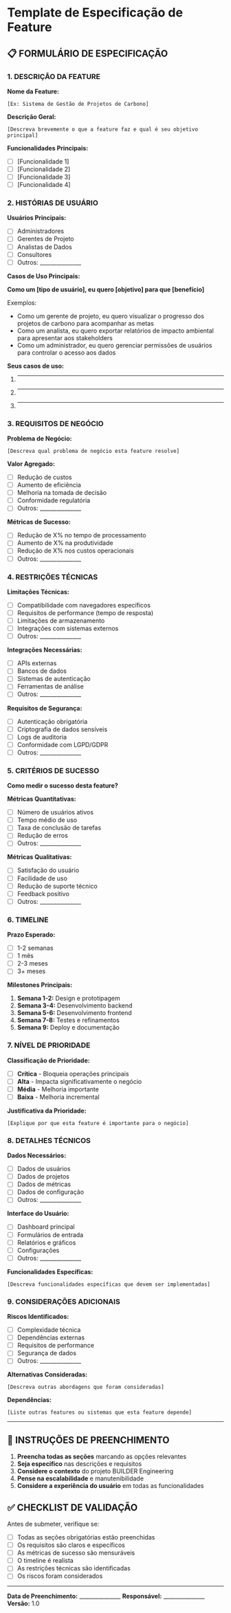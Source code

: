 # Template de Especificação de Feature

## 📋 FORMULÁRIO DE ESPECIFICAÇÃO

### 1. DESCRIÇÃO DA FEATURE

**Nome da Feature:**
```
[Ex: Sistema de Gestão de Projetos de Carbono]
```

**Descrição Geral:**
```
[Descreva brevemente o que a feature faz e qual é seu objetivo principal]
```

**Funcionalidades Principais:**
- [ ] [Funcionalidade 1]
- [ ] [Funcionalidade 2]
- [ ] [Funcionalidade 3]
- [ ] [Funcionalidade 4]

### 2. HISTÓRIAS DE USUÁRIO

**Usuários Principais:**
- [ ] Administradores
- [ ] Gerentes de Projeto
- [ ] Analistas de Dados
- [ ] Consultores
- [ ] Outros: _______________

**Casos de Uso Principais:**

**Como um [tipo de usuário], eu quero [objetivo] para que [benefício]**

Exemplos:
- Como um gerente de projeto, eu quero visualizar o progresso dos projetos de carbono para acompanhar as metas
- Como um analista, eu quero exportar relatórios de impacto ambiental para apresentar aos stakeholders
- Como um administrador, eu quero gerenciar permissões de usuários para controlar o acesso aos dados

**Seus casos de uso:**
1. _________________________________________________
2. _________________________________________________
3. _________________________________________________

### 3. REQUISITOS DE NEGÓCIO

**Problema de Negócio:**
```
[Descreva qual problema de negócio esta feature resolve]
```

**Valor Agregado:**
- [ ] Redução de custos
- [ ] Aumento de eficiência
- [ ] Melhoria na tomada de decisão
- [ ] Conformidade regulatória
- [ ] Outros: _______________

**Métricas de Sucesso:**
- [ ] Redução de X% no tempo de processamento
- [ ] Aumento de X% na produtividade
- [ ] Redução de X% nos custos operacionais
- [ ] Outros: _______________

### 4. RESTRIÇÕES TÉCNICAS

**Limitações Técnicas:**
- [ ] Compatibilidade com navegadores específicos
- [ ] Requisitos de performance (tempo de resposta)
- [ ] Limitações de armazenamento
- [ ] Integrações com sistemas externos
- [ ] Outros: _______________

**Integrações Necessárias:**
- [ ] APIs externas
- [ ] Bancos de dados
- [ ] Sistemas de autenticação
- [ ] Ferramentas de análise
- [ ] Outros: _______________

**Requisitos de Segurança:**
- [ ] Autenticação obrigatória
- [ ] Criptografia de dados sensíveis
- [ ] Logs de auditoria
- [ ] Conformidade com LGPD/GDPR
- [ ] Outros: _______________

### 5. CRITÉRIOS DE SUCESSO

**Como medir o sucesso desta feature?**

**Métricas Quantitativas:**
- [ ] Número de usuários ativos
- [ ] Tempo médio de uso
- [ ] Taxa de conclusão de tarefas
- [ ] Redução de erros
- [ ] Outros: _______________

**Métricas Qualitativas:**
- [ ] Satisfação do usuário
- [ ] Facilidade de uso
- [ ] Redução de suporte técnico
- [ ] Feedback positivo
- [ ] Outros: _______________

### 6. TIMELINE

**Prazo Esperado:**
- [ ] 1-2 semanas
- [ ] 1 mês
- [ ] 2-3 meses
- [ ] 3+ meses

**Milestones Principais:**
1. **Semana 1-2:** Design e prototipagem
2. **Semana 3-4:** Desenvolvimento backend
3. **Semana 5-6:** Desenvolvimento frontend
4. **Semana 7-8:** Testes e refinamentos
5. **Semana 9:** Deploy e documentação

### 7. NÍVEL DE PRIORIDADE

**Classificação de Prioridade:**
- [ ] **Crítica** - Bloqueia operações principais
- [ ] **Alta** - Impacta significativamente o negócio
- [ ] **Média** - Melhoria importante
- [ ] **Baixa** - Melhoria incremental

**Justificativa da Prioridade:**
```
[Explique por que esta feature é importante para o negócio]
```

### 8. DETALHES TÉCNICOS

**Dados Necessários:**
- [ ] Dados de usuários
- [ ] Dados de projetos
- [ ] Dados de métricas
- [ ] Dados de configuração
- [ ] Outros: _______________

**Interface do Usuário:**
- [ ] Dashboard principal
- [ ] Formulários de entrada
- [ ] Relatórios e gráficos
- [ ] Configurações
- [ ] Outros: _______________

**Funcionalidades Específicas:**
```
[Descreva funcionalidades específicas que devem ser implementadas]
```

### 9. CONSIDERAÇÕES ADICIONAIS

**Riscos Identificados:**
- [ ] Complexidade técnica
- [ ] Dependências externas
- [ ] Requisitos de performance
- [ ] Segurança de dados
- [ ] Outros: _______________

**Alternativas Consideradas:**
```
[Descreva outras abordagens que foram consideradas]
```

**Dependências:**
```
[Liste outras features ou sistemas que esta feature depende]
```

---

## 📝 INSTRUÇÕES DE PREENCHIMENTO

1. **Preencha todas as seções** marcando as opções relevantes
2. **Seja específico** nas descrições e requisitos
3. **Considere o contexto** do projeto BUILDER Engineering
4. **Pense na escalabilidade** e manutenibilidade
5. **Considere a experiência do usuário** em todas as funcionalidades

## ✅ CHECKLIST DE VALIDAÇÃO

Antes de submeter, verifique se:

- [ ] Todas as seções obrigatórias estão preenchidas
- [ ] Os requisitos são claros e específicos
- [ ] As métricas de sucesso são mensuráveis
- [ ] O timeline é realista
- [ ] As restrições técnicas são identificadas
- [ ] Os riscos foram considerados

---

**Data de Preenchimento:** _______________
**Responsável:** _______________
**Versão:** 1.0 
